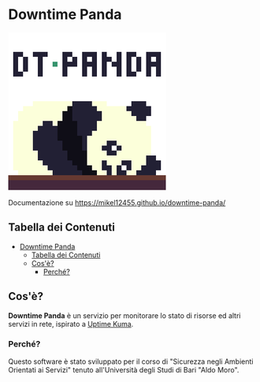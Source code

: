 # Downtime Panda

![Downtime Panda Logo](./docs/assets/downtime-panda.png)

Documentazione su https://mikel12455.github.io/downtime-panda/

## Tabella dei Contenuti

- [Downtime Panda](#downtime-panda)
  - [Tabella dei Contenuti](#tabella-dei-contenuti)
  - [Cos'è?](#cosè)
    - [Perché?](#perché)

## Cos'è?

**Downtime Panda** è un servizio per monitorare lo stato di risorse ed altri servizi in rete, ispirato a [Uptime Kuma](https://github.com/louislam/uptime-kuma).

### Perché?

Questo software è stato sviluppato per il corso di "Sicurezza negli Ambienti Orientati ai Servizi" tenuto all'Università degli Studi di Bari "Aldo Moro".
